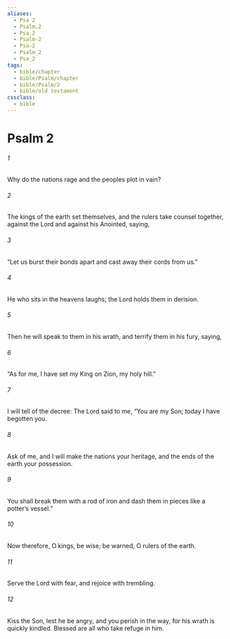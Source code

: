 ```yaml
---
aliases:
  - Psa 2
  - Psalm.2
  - Psa.2
  - Psalm-2
  - Psa-2
  - Psalm_2
  - Psa_2
tags:
  - bible/chapter
  - bible/Psalm/chapter
  - bible/Psalm/2
  - bible/old testament
cssclass:
  - bible
---
```


# Psalm 2

###### 1
Why do the nations rage and the peoples plot in vain?
###### 2
The kings of the earth set themselves, and the rulers take counsel together, against the Lord and against his Anointed, saying,
###### 3
“Let us burst their bonds apart and cast away their cords from us.”
###### 4
He who sits in the heavens laughs; the Lord holds them in derision.
###### 5
Then he will speak to them in his wrath, and terrify them in his fury, saying,
###### 6
“As for me, I have set my King on Zion, my holy hill.”
###### 7
I will tell of the decree: The Lord said to me, “You are my Son; today I have begotten you.
###### 8
Ask of me, and I will make the nations your heritage, and the ends of the earth your possession.
###### 9
You shall break them with a rod of iron and dash them in pieces like a potter’s vessel.”
###### 10
Now therefore, O kings, be wise; be warned, O rulers of the earth.
###### 11
Serve the Lord with fear, and rejoice with trembling.
###### 12
Kiss the Son, lest he be angry, and you perish in the way, for his wrath is quickly kindled.   Blessed are all who take refuge in him.



